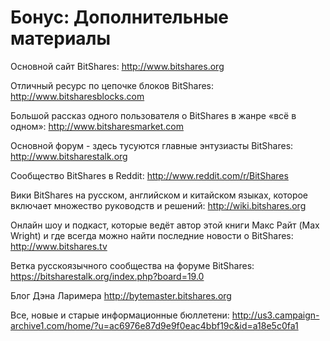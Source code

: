 # Бонус: Дополнительные материалы

Основной сайт BitShares: http://www.bitshares.org

Отличный ресурс по цепочке блоков BitShares: http://www.bitsharesblocks.com

Большой рассказ одного пользователя о BitShares в жанре «всё в одном»: http://www.bitsharesmarket.com

Основной форум - здесь тусуются главные энтузиасты BitShares: http://www.bitsharestalk.org

Сообщество BitShares в Reddit: http://www.reddit.com/r/BitShares

Вики BitShares на русском, английском и китайском языках, которое включает множество руководств и решений: http://wiki.bitshares.org

Онлайн шоу и подкаст, которые ведёт автор этой книги Макс Райт (Max Wright) и где всегда можно найти последние новости о BitShares: http://www.bitshares.tv

Ветка русскоязычного сообщества на форуме BitShares:
https://bitsharestalk.org/index.php?board=19.0

Блог Дэна Ларимера http://bytemaster.bitshares.org

Все, новые и старые информационные бюллетени:
http://us3.campaign-archive1.com/home/?u=ac6976e87d9e9f0eac4bbf19c&id=a18e5c0fa1
